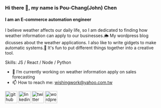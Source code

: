 ### Hi there 👋, my name is Pou-Chang(John) Chen
#### I am an E-commerce automation engineer
I believe weather affects our daily life, so I am dedicated to finding how weather information can apply to our businesses.🌦️ My wordpress blog dicusses about the weather applications. I also like to write gidgets to make automatic systems.🧱 It's fun to put different things together into a creative tool.

Skills: JS / React / Node / Python

- 🔭 I’m currently working on weather information apply on sales forecasting 
- 📫 How to reach me: wishingwork@yahoo.com.tw 


[<img src='https://cdn.jsdelivr.net/npm/simple-icons@3.0.1/icons/github.svg' alt='github' height='40'>](https://github.com/wishingwork)  [<img src='https://cdn.jsdelivr.net/npm/simple-icons@3.0.1/icons/linkedin.svg' alt='linkedin' height='40'>](https://www.linkedin.com/in/pou-chang-john-chen-98b9a626/)  [<img src='https://cdn.jsdelivr.net/npm/simple-icons@3.0.1/icons/twitter.svg' alt='twitter' height='40'>](https://twitter.com/wishingwork)  [<img src='https://cdn.jsdelivr.net/npm/simple-icons@3.0.1/icons/wordpress.svg' alt='wordpress' height='40'>](https://wishingwork.wordpress.com/)  




<!--
**wishingwork/wishingwork** is a ✨ _special_ ✨ repository because its `README.md` (this file) appears on your GitHub profile.

Here are some ideas to get you started:

- 🔭 I’m currently working on ...
- 🌱 I’m currently learning ...
- 👯 I’m looking to collaborate on ...
- 🤔 I’m looking for help with ...
- 💬 Ask me about ...
- 📫 How to reach me: ...
- 😄 Pronouns: ...
- ⚡ Fun fact: ...
-->
